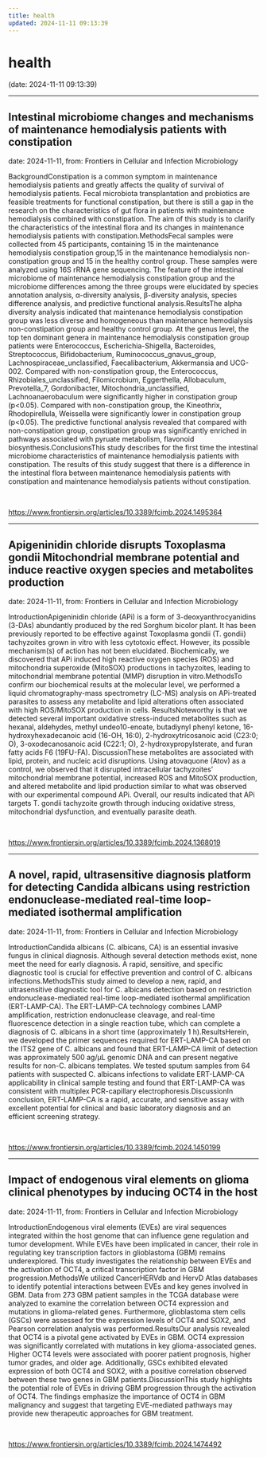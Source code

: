 ```yaml
---
title: health
updated: 2024-11-11 09:13:39
---
```


# health

(date: 2024-11-11 09:13:39)

---

## Intestinal microbiome changes and mechanisms of maintenance hemodialysis patients with constipation

date: 2024-11-11, from: Frontiers in Cellular and Infection Microbiology

BackgroundConstipation is a common symptom in maintenance hemodialysis patients and greatly affects the quality of survival of hemodialysis patients. Fecal microbiota transplantation and probiotics are feasible treatments for functional constipation, but there is still a gap in the research on the characteristics of gut flora in patients with maintenance hemodialysis combined with constipation. The aim of this study is to clarify the characteristics of the intestinal flora and its changes in maintenance hemodialysis patients with constipation.MethodsFecal samples were collected from 45 participants, containing 15 in the maintenance hemodialysis constipation group,15 in the maintenance hemodialysis non-constipation group and 15 in the healthy control group. These samples were analyzed using 16S rRNA gene sequencing. The feature of the intestinal microbiome of maintenance hemodialysis constipation group and the microbiome differences among the three groups were elucidated by species annotation analysis, α-diversity analysis, β-diversity analysis, species difference analysis, and predictive functional analysis.ResultsThe alpha diversity analysis indicated that maintenance hemodialysis constipation group was less diverse and homogeneous than maintenance hemodialysis non-constipation group and healthy control group. At the genus level, the top ten dominant genera in maintenance hemodialysis constipation group patients were Enterococcus, Escherichia-Shigella, Bacteroides, Streptococcus, Bifidobacterium, Ruminococcus_gnavus_group, Lachnospiraceae_unclassified, Faecalibacterium, Akkermansia and UCG-002. Compared with non-constipation group, the Enterococcus, Rhizobiales_unclassified, Filomicrobium, Eggerthella, Allobaculum, Prevotella_7, Gordonibacter, Mitochondria_unclassified, Lachnoanaerobaculum were significantly higher in constipation group (p<0.05). Compared with non-constipation group, the Kineothrix, Rhodopirellula, Weissella were significantly lower in constipation group (p<0.05). The predictive functional analysis revealed that compared with non-constipation group, constipation group was significantly enriched in pathways associated with pyruate metabolism, flavonoid biosynthesis.ConclusionsThis study describes for the first time the intestinal microbiome characteristics of maintenance hemodialysis patients with constipation. The results of this study suggest that there is a difference in the intestinal flora between maintenance hemodialysis patients with constipation and maintenance hemodialysis patients without constipation. 

<br> 

<https://www.frontiersin.org/articles/10.3389/fcimb.2024.1495364>

---

## Apigeninidin chloride disrupts Toxoplasma gondii Mitochondrial membrane potential and induce reactive oxygen species and metabolites production

date: 2024-11-11, from: Frontiers in Cellular and Infection Microbiology

IntroductionApigeninidin chloride (APi) is a form of 3-deoxyanthrocyanidins (3-DAs) abundantly produced by the red Sorghum bicolor plant. It has been previously reported to be effective against Toxoplasma gondii (T. gondii) tachyzoites grown in vitro with less cytotoxic effect. However, its possible mechanism(s) of action has not been elucidated. Biochemically, we discovered that APi induced high reactive oxygen species (ROS) and mitochondria superoxide (MitoSOX) productions in tachyzoites, leading to mitochondrial membrane potential (MMP) disruption in vitro.MethodsTo confirm our biochemical results at the molecular level, we performed a liquid chromatography-mass spectrometry (LC-MS) analysis on APi-treated parasites to assess any metabolite and lipid alterations often associated with high ROS/MitoSOX production in cells. ResultsNoteworthy is that we detected several important oxidative stress-induced metabolites such as hexanal, aldehydes, methyl undeo10-enoate, butadiynyl phenyl ketone, 16-hydroxyhexadecanoic acid (16-OH, 16:0), 2-hydroxytricosanoic acid (C23:0; O), 3-oxodecanosanoic acid (C22:1; O), 2-hydroxypropylsterate, and furan fatty acids F6 (19FU-FA). DiscussionThese metabolites are associated with lipid, protein, and nucleic acid disruptions. Using atovaquone (Atov) as a control, we observed that it disrupted intracellular tachyzoites’ mitochondrial membrane potential, increased ROS and MitoSOX production, and altered metabolite and lipid production similar to what was observed with our experimental compound APi. Overall, our results indicated that APi targets T. gondii tachyzoite growth through inducing oxidative stress, mitochondrial dysfunction, and eventually parasite death. 

<br> 

<https://www.frontiersin.org/articles/10.3389/fcimb.2024.1368019>

---

## A novel, rapid, ultrasensitive diagnosis platform for detecting Candida albicans using restriction endonuclease‐mediated real-time loop-mediated isothermal amplification

date: 2024-11-11, from: Frontiers in Cellular and Infection Microbiology

IntroductionCandida albicans (C. albicans, CA) is an essential invasive fungus in clinical diagnosis. Although several detection methods exist, none meet the need for early diagnosis. A rapid, sensitive, and specific diagnostic tool is crucial for effective prevention and control of C. albicans infections.MethodsThis study aimed to develop a new, rapid, and ultrasensitive diagnostic tool for C. albicans detection based on restriction endonuclease-mediated real-time loop-mediated isothermal amplification (ERT-LAMP-CA). The ERT-LAMP-CA technology combines LAMP amplification, restriction endonuclease cleavage, and real-time fluorescence detection in a single reaction tube, which can complete a diagnosis of C. albicans in a short time (approximately 1 h).ResultsHerein, we developed the primer sequences required for ERT-LAMP-CA based on the ITS2 gene of C. albicans and found that ERT-LAMP-CA limit of detection was approximately 500 ag/μL genomic DNA and can present negative results for non-C. albicans templates. We tested sputum samples from 64 patients with suspected C. albicans infections to validate ERT-LAMP-CA applicability in clinical sample testing and found that ERT-LAMP-CA was consistent with multiplex PCR-capillary electrophoresis.DiscussionIn conclusion, ERT-LAMP-CA is a rapid, accurate, and sensitive assay with excellent potential for clinical and basic laboratory diagnosis and an efficient screening strategy. 

<br> 

<https://www.frontiersin.org/articles/10.3389/fcimb.2024.1450199>

---

## Impact of endogenous viral elements on glioma clinical phenotypes by inducing OCT4 in the host

date: 2024-11-11, from: Frontiers in Cellular and Infection Microbiology

IntroductionEndogenous viral elements (EVEs) are viral sequences integrated within the host genome that can influence gene regulation and tumor development. While EVEs have been implicated in cancer, their role in regulating key transcription factors in glioblastoma (GBM) remains underexplored. This study investigates the relationship between EVEs and the activation of OCT4, a critical transcription factor in GBM progression.MethodsWe utilized CancerHERVdb and HervD Atlas databases to identify potential interactions between EVEs and key genes involved in GBM. Data from 273 GBM patient samples in the TCGA database were analyzed to examine the correlation between OCT4 expression and mutations in glioma-related genes. Furthermore, glioblastoma stem cells (GSCs) were assessed for the expression levels of OCT4 and SOX2, and Pearson correlation analysis was performed.ResultsOur analysis revealed that OCT4 is a pivotal gene activated by EVEs in GBM. OCT4 expression was significantly correlated with mutations in key glioma-associated genes. Higher OCT4 levels were associated with poorer patient prognosis, higher tumor grades, and older age. Additionally, GSCs exhibited elevated expression of both OCT4 and SOX2, with a positive correlation observed between these two genes in GBM patients.DiscussionThis study highlights the potential role of EVEs in driving GBM progression through the activation of OCT4. The findings emphasize the importance of OCT4 in GBM malignancy and suggest that targeting EVE-mediated pathways may provide new therapeutic approaches for GBM treatment. 

<br> 

<https://www.frontiersin.org/articles/10.3389/fcimb.2024.1474492>

